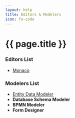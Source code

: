 ```yaml
---
layout: help
title: Editors & Modelers
icon: fa-code
---
```


{{ page.title }}
===


### Editors List
- [Monaco](https://microsoft.github.io/monaco-editor/)

### Modelers List
- [Entity Data Modeler](extension_template.html)
- **Database Schema Modeler** 
- **BPMN Modeler**
- **Form Designer** 